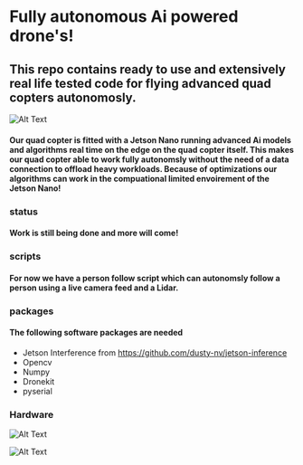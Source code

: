 # Fully autonomous Ai powered drone's!

## This repo contains ready to use and extensively real life tested code for flying advanced quad copters autonomosly. 

![Alt Text](https://github.com/sieuwe1/Autonomous-Ai-drone-scripts/blob/main/demo_media/flight.gif)

#### Our quad copter is fitted with a Jetson Nano running advanced Ai models and algorithms real time on the edge on the quad copter itself. This makes our quad copter able to work fully autonomsly without the need of a data connection to offload heavy workloads. Because of optimizations our algorithms can work in the compuational limited envoirement of the Jetson Nano!

### status
#### Work is still being done and more will come!

### scripts
#### For now we have a person follow script which can autonomsly follow a person using a live camera feed and a Lidar.

### packages
#### The following software packages are needed
- Jetson Interference from https://github.com/dusty-nv/jetson-inference
- Opencv
- Numpy
- Dronekit
- pyserial

### Hardware 
![Alt Text](https://github.com/sieuwe1/Autonomous-Ai-drone-scripts/blob/main/demo_media/216C5829-F7F0-4B80-9CDA-27B1BF304F7F.jpeg)

![Alt Text](https://github.com/sieuwe1/Autonomous-Ai-drone-scripts/blob/main/demo_media/F819741B-72A1-48B6-A64A-C11C24E5973E.jpeg)
